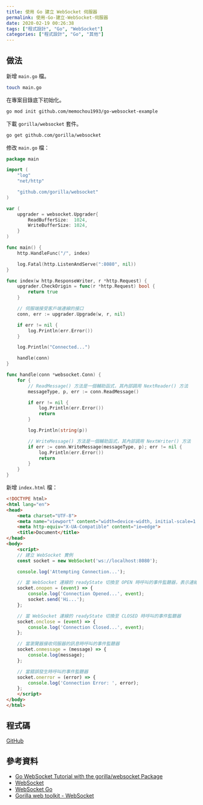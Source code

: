 ```yaml
---
title: 使用 Go 建立 WebSocket 伺服器
permalink: 使用-Go-建立-WebSocket-伺服器
date: 2020-02-19 00:26:38
tags: ["程式設計", "Go", "WebSocket"]
categories: ["程式設計", "Go", "其他"]
---
```


## 做法

新增 `main.go` 檔。

```BASH
touch main.go
```

在專案目錄底下初始化。

```BASH
go mod init github.com/memochou1993/go-websocket-example
```

下載 `gorilla/websocket` 套件。

```BASH
go get github.com/gorilla/websocket
```

修改 `main.go` 檔：

```GO
package main

import (
	"log"
	"net/http"

	"github.com/gorilla/websocket"
)

var (
	upgrader = websocket.Upgrader{
		ReadBufferSize:  1024,
		WriteBufferSize: 1024,
	}
)

func main() {
	http.HandleFunc("/", index)

	log.Fatal(http.ListenAndServe(":8080", nil))
}

func index(w http.ResponseWriter, r *http.Request) {
	upgrader.CheckOrigin = func(r *http.Request) bool {
		return true
	}

	// 伺服端接受客戶端連線的接口
	conn, err := upgrader.Upgrade(w, r, nil)

	if err != nil {
		log.Println(err.Error())
	}

	log.Println("Connected...")

	handle(conn)
}

func handle(conn *websocket.Conn) {
	for {
		// ReadMessage() 方法是一個輔助函式，其內部調用 NextReader() 方法
		messageType, p, err := conn.ReadMessage()

		if err != nil {
			log.Println(err.Error())
			return
		}

		log.Println(string(p))

		// WriteMessage() 方法是一個輔助函式，其內部調用 NextWriter() 方法
		if err := conn.WriteMessage(messageType, p); err != nil {
			log.Println(err.Error())
			return
		}
	}
}
```

新增 `index.html` 檔：

```HTML
<!DOCTYPE html>
<html lang="en">
<head>
    <meta charset="UTF-8">
    <meta name="viewport" content="width=device-width, initial-scale=1.0">
    <meta http-equiv="X-UA-Compatible" content="ie=edge">
    <title>Document</title>
</head>
<body>
    <script>
    // 建立 WebSocket 實例
    const socket = new WebSocket('ws://localhost:8080');

    console.log('Attempting Connection...');

    // 當 WebSocket 連線的 readyState 切換至 OPEN 時呼叫的事件監聽器，表示連線已準備傳送、接收資料
    socket.onopen = (event) => {
        console.log('Connection Opened...', event);
        socket.send('Hi...');
    };

    // 當 WebSocket 連線的 readyState 切換至 CLOSED 時呼叫的事件監聽器
    socket.onclose = (event) => {
        console.log('Connection Closed...', event);
    };

    // 當瀏覽器接收伺服器的訊息時呼叫的事件監聽器
    socket.onmessage = (message) => {
        console.log(message);
    };

    // 當錯誤發生時呼叫的事件監聽器
    socket.onerror = (error) => {
        console.log('Connection Error: ', error);
    };
    </script>
</body>
</html>
```

## 程式碼

[GitHub](https://github.com/memochou1993/go-websocket-example)

## 參考資料

- [Go WebSocket Tutorial with the gorilla/websocket Package](https://www.youtube.com/watch?v=dniVs0xKYKk)
- [WebSocket](https://developer.mozilla.org/zh-TW/docs/WebSockets/WebSockets_reference/WebSocket)
- [WebSocket Go](https://blog.piasy.com/2018/06/10/WebSocket-Go/index.html)
- [Gorilla web toolkit - WebSocket](https://www.gorillatoolkit.org/pkg/websocket)
